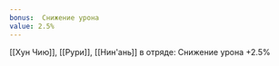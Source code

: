 ```yaml
---
bonus:  Снижение урона 
value: 2.5%
---
```

[[Хун Чию]], [[Рури]], [[Нин'ань]] в отряде: Снижение урона +2.5%
